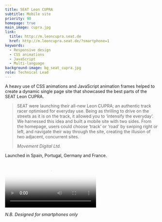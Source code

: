 ```yaml
---
title: SEAT Leon CUPRA
subtitle: Mobile site
priority: 90
homepage: true
main_image: cupra.jpg
link:
  title: http://m.leoncupra.seat.de
  href: http://m.leoncupra.seat.de/?smartphone=1
keywords:
  - Responsive design
  - CSS animations
  - JavaScript
  - Multi-language
background-image: bg_seat_cupra.jpg
role: Technical Lead
---
```


A heavy use of CSS animations and JavaScript animation frames helped to create a dynamic single page site that showcased the best parts of the SEAT Leon CUPRA.

> SEAT were launching their all-new Leon CUPRA; an authentic track racer optimised for everyday use. Being as thrilling to drive on the streets as it is on the track, it allowed you to ‘intensify the everyday’. We harnessed this idea and built a mobile site with two sides. From the homepage, users could choose ‘track’ or ‘road’ by swiping right or left, and navigate their way through the site, creating the illusion of two adjacent, concurrent sites.
>
> <cite>Movement Digital Ltd.</cite>

Launched in Spain, Portugal, Germany and France.

<video controls poster="/videos/CUPRA_AwardEntry_640x360.jpg">
	<source src="/videos/CUPRA_AwardEntry_640x360.mp4">
	<source src="/videos/CUPRA_AwardEntry_640x360.webm">
</video>

_N.B. Designed for smartphones only_
